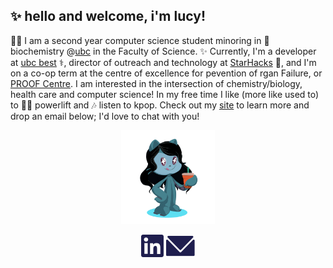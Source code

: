## ✨ hello and welcome, i'm lucy!

👩‍💻 I am a second year computer science student minoring in 🧬 biochemistry @[ubc](https://ubc.ca) in the Faculty of Science. ✨ Currently, I'm a developer at [ubc best](https://github.com/UBC-BEST) ⚕️, director of outreach and technology at [StarHacks](https://www.starhacks.tech/) 💫, and I'm on a co-op term at the centre of excellence for pevention of rgan Failure, or [PROOF Centre](http://www.proofcentre.ca/). I am interested in the intersection of chemistry/biology, health care and computer science! In my free time I like (more like used to) to 🏋️‍♀️ powerlift and 🎶 listen to kpop. Check out my [site](http://lhao03.github.io/) to learn more and drop an email below; I'd love to chat with you!

<p align="center">
	<img src="octocat-1607469329228.png" height="150px">
	<p align="center">
	<a href="https://linkedin.com/in/lucy-hao"><img src="LinkedInDark.svg"></a>
	<a href="mailto:hao.lucyy@gmail.com"><img src="EmailDark.svg"></a>
</p>
</p

